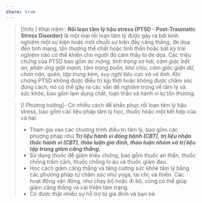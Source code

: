 ```yaml
---
share: true
---
```

> [!Info ] Khái niệm:: 
> **Rối loạn tâm lý hậu stress (PTSD - Post-Traumatic Stress Disorder)** là một loại rối loạn tâm lý được gây ra bởi kinh nghiệm một sự kiện hoặc một chuỗi sự kiện đầy căng thẳng, đe dọa đến tính mạng, tổn thương thể chất hoặc tinh thần hoặc bất kỳ trải nghiệm nào có thể khiến cho người đó cảm thấy bị đe dọa. 
> Các triệu chứng của PTSD bao gồm *ác mộng, tình trạng sợ hãi, cảm giác bất an, phản ứng giật mạnh, tâm trạng buồn, khó chịu, cảm giác giận dữ, chán nản, quên, tập trung kém, suy nghĩ tiêu cực và vô tình.* Khi chứng PTSD không được điều trị kịp thời hoặc không được chăm sóc đúng cách, nó có thể gây ra các vấn đề nghiêm trọng về tâm lý và sức khỏe, bao gồm lạm dụng chất, loạn thần và hành vi tự tổn thương.

> [! Phương hướng]-
> Có nhiều cách để khắc phục rối loạn tâm lý hậu stress, bao gồm các liệu pháp tâm lý học, thuốc hoặc một kết hợp của cả hai: 
> - Tham gia vào các chương trình điều trị tâm lý, bao gồm các phương pháp như ***Trị liệu hành vi đồng hành (CBT), trị liệu nhận thức hành vi (CBT), thảo luận gia đình, thảo luận nhóm và trị liệu tập trung giảm căng thẳng.*** 
> - Sử dụng thuốc để giảm triệu chứng, bao gồm thuốc an thần, thuốc chống trầm cảm, thuốc chống lo âu và thuốc giảm đau.
> - Học cách giảm căng thẳng và tăng cường sức khỏe tâm lý bằng các phương pháp tự chăm sóc như yoga, tai chi, và thiền. Các hoạt động vận động, như chạy bộ hoặc đi bộ, cũng có thể giúp giảm căng thẳng và cải thiện tâm trạng.
> - Có được thật nhiều sự hỗ trợ từ gia đình và bạn bè.
